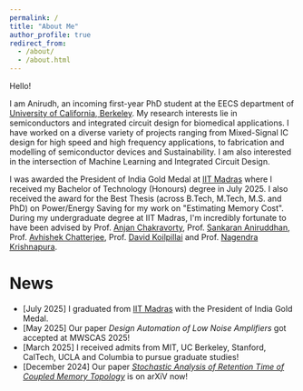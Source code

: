 ```yaml
---
permalink: /
title: "About Me"
author_profile: true
redirect_from: 
  - /about/
  - /about.html
---
```



Hello!

I am Anirudh, an incoming first-year PhD student at the EECS department of [University of California, Berkeley](https://eecs.berkeley.edu/). My research interests lie in semiconductors and integrated circuit design for biomedical applications. I have worked on a diverse variety of projects ranging from Mixed-Signal IC design for high speed and high frequency applications, to fabrication and modelling of semiconductor devices and Sustainability. I am also interested in the intersection of Machine Learning and Integrated Circuit Design. 

I was awarded the President of India Gold Medal at [IIT Madras](https://www.iitm.ac.in/)  where I received my Bachelor of Technology (Honours) degree in July 2025. I also received the award for the Best Thesis (across B.Tech, M.Tech, M.S. and PhD) on Power/Energy Saving for my work on "Estimating Memory Cost". During my undergraduate degree at IIT Madras, I'm incredibly fortunate to have been advised by Prof. [Anjan Chakravorty](https://www.ee.iitm.ac.in/anjan/), Prof. [Sankaran Aniruddhan](https://www.ee.iitm.ac.in/ani/), Prof. [Avhishek Chatterjee](https://sites.google.com/site/avhishek1984/), Prof. [David Koilpillai](https://www.ee.iitm.ac.in/~koilpillai/) and Prof. [Nagendra Krishnapura](http://ee.iitm.ac.in/~nagendra/). 

# News

- [July 2025] I graduated from [IIT Madras](https://www.iitm.ac.in/) with the President of India Gold Medal. 
- [May 2025] Our paper *Design Automation of Low Noise Amplifiers* got accepted at MWSCAS 2025! 
- [March 2025] I received admits from MIT, UC Berkeley, Stanford, CalTech, UCLA and Columbia to pursue graduate studies!
- [December 2024] Our paper [*Stochastic Analysis of Retention Time of Coupled Memory Topology*](https://arxiv.org/abs/2412.13197) is on arXiV now!


